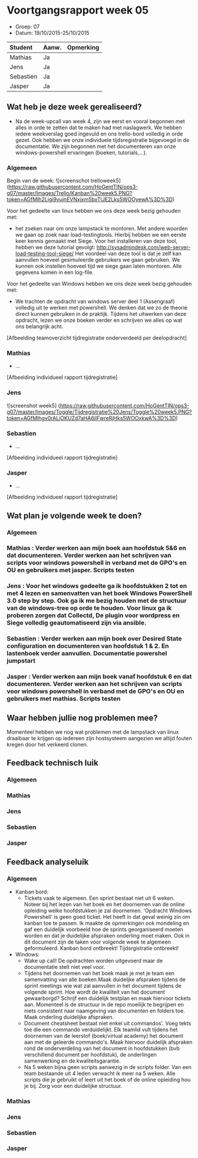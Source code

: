 # Voortgangsrapport week 05

* Groep: 07
* Datum: 19/10/2015-25/10/2015

| Student  | Aanw. | Opmerking |
| :---     | :---  | :---      |
| Mathias  |  Ja   |           |
| Jens     |  Ja   |           |
| Sebastien|  Ja   |           |
| Jasper   |  Ja   |           |



## Wat heb je deze week gerealiseerd?
- Na de week-upcall van week 4, zijn we eerst en vooral begonnen met alles in orde te zetten dat te maken had met naslagwerk. We hebben iedere weekverslag goed ingevuld en ons trello-bord volledig in orde gezet. 
Ook hebben we onze individuele tijdsregistratie bijgevoegd in de documentatie. We zijn begonnen met het documenteren van onze windows-powershell ervaringen (boeken, tutorials,...).
### Algemeen

Begin van de week:
![screenschot trelloweek5] (https://raw.githubusercontent.com/HoGentTIN/ops3-g07/master/Images/Trello/Kanban%20week5.PNG?token=AGfMlh2Ljgi9vujnEVNxjxm5bxTlJE2Lks5WOOyewA%3D%3D)

Voor het gedeelte van linux  hebben we ons deze week bezig gehouden met: 
- het zoeken naar om onze lampstack te montoren. Met andere woorden we gaan op zoek naar load-testingtools.
Hierbij hebben we een eerste keer kennis gemaakt met Siege. Voor het installeren van deze tool, hebben we deze tutorial gevolgt:
http://sysadmindesk.com/web-server-load-testing-tool-siege/
Het voordeel van deze tool is dat je zelf kan aanvullen hoeveel gesimuleerde gebruikers we gaan gebruiken. We kunnen ook instellen hoeveel tijd we siege gaan laten montoren.
Alle gegevens komen in een log-file.

Voor het gedeelte van Windows hebben we ons deze week bezig gehouden met:
- We trachten de opdracht van windows server deel 1 (Assengraaf) volledig uit te werken met powershell. We denken dat we zo de theorie direct kunnen gebruiken in de praktijk.
Tijdens het uitwerken van deze opdracht, lezen we onze boeken verder en schrijven we alles op wat ons belangrijk acht.



[Afbeelding teamoverzicht tijdregistratie onderverdeeld per deelopdracht]

### Mathias

* ...

[Afbeelding individueel rapport tijdregistratie]

### Jens

![screenshot week5] (https://raw.githubusercontent.com/HoGentTIN/ops3-g07/master/Images/Toggle/Tijdregistratie%20Jens/Toggle%20week5.PNG?token=AGfMlhgv0rALjOKUZd7aHA6iIFwreRjHks5WOOxkwA%3D%3D)

### Sebastien
* ...

[Afbeelding individueel rapport tijdregistratie]

### Jasper

* ...

[Afbeelding individueel rapport tijdregistratie]

## Wat plan je volgende week te doen?

### Algemeen
### Mathias : Verder werken aan mijn boek aan hoofdstuk 5&6 en dat documenteren. Verder werken aan het schrijven van scripts voor windows powershell in verband met de GPO's en OU en gebruikers met jasper. Scripts testen
### Jens : Voor het windows gedeelte ga ik hoofdstukken 2 tot en met 4 lezen en samenvatten van het boek Windows PowerShell 3.0 step by step. Ook ga ik me bezig houden met de structuur van de windows-tree op orde te houden. Voor linux ga ik proberen zorgen dat Collectd, De plugin voor wordpress en Siege volledig geautomatiseerd zijn via ansible. 
### Sebastien : Verder werken aan mijn boek over Desired State configuration en documenteren van hoofdstuk 1 & 2. En lastenboek verder aanvullen. Documentatie powershel jumpstart
### Jasper : Verder werken aan mijn boek vanaf hoofdstuk 6 en dat documenteren. Verder werken aan het schrijven van scripts voor windows powershell in verband met de GPO's en OU en gebruikers met mathias. Scripts testen

## Waar hebben jullie nog problemen mee?

Momenteel hebben we nog wat problemen met de lampstack van linux draaibaar te krijgen op iedereen zijn hostsysteem aangezien we altijd fouten kregen door het verkeerd clonen.

## Feedback technisch luik

### Algemeen

### Mathias
### Jens
### Sebastien
### Jasper

## Feedback analyseluik

### Algemeen
* Kanban bord:
    * Tickets vaak te algemeen. Een sprint bestaat niet uit 6 weken. Noteer bij het lezen van het boek en het doornemen van de online opleiding welke hoofdstukken je zal doornemen. 'Opdracht Windows Powershell' is geen goed ticket. Het heeft in dat geval weinig zin om kanban toe te passen. Ik maakte de opmerkingen ook mondeling en gaf een duidelijk voorbeeld hoe de sprints georganiseerd moeten worden en dat je duidelijke afspraken onderling moet maken. Ook in dit document zijn de taken voor volgende week te algemeen geformuleerd. Kanban bord ontbreekt! Tijdsrgistratie ontbreekt!
* Windows:
    * Wake up call! De opdrachten worden uitgevoerd maar de documentatie stelt niet veel voor.  
    * Tijdens het doornemen van het boek maak je met je team een samenvatting van alle boeken.Maak duideljke afspraken tijdens de sprint meetings wie wat zal aanvullen in het document tijdens de volgende sprint. Hoe wordt de kwaliteit van het document gewaarborgd? Schrijf een duidelijk testplan en maak hiervoor tickets aan. Momenteel is de structuur in de repo moeilijk te begrijpen en niets consistent naar naamgeving van documenten en folders toe. Maak onderling duidelijke afspraken.
    * Document cheatsheet bestaat niet enkel uit commandos'. Voeg tekts toe die een commando verduidelijkt. Elk teamlid vult tijdens het doornemen van de leerstof (boek/virtual academy) het document aan met de geleerde commando's. Maak hiervoor duidelijk afspraken rond de onderverdeling van het document in hoofdstukken (bvb verschillend document per hoofdstuk), de onderlingen samenwerking en de kwaliteitsgarantie.
    * Na 5 weken bijna geen scripts aanwezig in de scripts folder. Van een team bestaande uit 4 leden verwacht ik meer na 5 weken. Alle scripts die je gebruikt of leert uit het boek of de online opleiding hou je bij. Zorg voor een duidelijke structuur.
### Mathias
### Jens
### Sebastien
### Jasper

